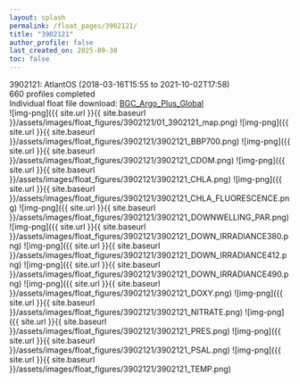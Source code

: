 ```yaml
---
layout: splash
permalink: /float_pages/3902121/
title: "3902121"
author_profile: false
last_created_on: 2025-09-30
toc: false
---
```

 
3902121: AtlantOS (2018-03-16T15:55 to 2021-10-02T17:58)\
660 profiles completed\
Individual float file download: [BGC_Argo_Plus_Global](https://ftp.soest.hawaii.edu/bgc_argo_plus/Individual_Floats/outliers_removed/3902121_Sprof_processed.nc)\
![img-png]({{ site.url }}{{ site.baseurl }}/assets/images/float_figures/3902121/01_3902121_map.png)
![img-png]({{ site.url }}{{ site.baseurl }}/assets/images/float_figures/3902121/3902121_BBP700.png)
![img-png]({{ site.url }}{{ site.baseurl }}/assets/images/float_figures/3902121/3902121_CDOM.png)
![img-png]({{ site.url }}{{ site.baseurl }}/assets/images/float_figures/3902121/3902121_CHLA.png)
![img-png]({{ site.url }}{{ site.baseurl }}/assets/images/float_figures/3902121/3902121_CHLA_FLUORESCENCE.png)
![img-png]({{ site.url }}{{ site.baseurl }}/assets/images/float_figures/3902121/3902121_DOWNWELLING_PAR.png)
![img-png]({{ site.url }}{{ site.baseurl }}/assets/images/float_figures/3902121/3902121_DOWN_IRRADIANCE380.png)
![img-png]({{ site.url }}{{ site.baseurl }}/assets/images/float_figures/3902121/3902121_DOWN_IRRADIANCE412.png)
![img-png]({{ site.url }}{{ site.baseurl }}/assets/images/float_figures/3902121/3902121_DOWN_IRRADIANCE490.png)
![img-png]({{ site.url }}{{ site.baseurl }}/assets/images/float_figures/3902121/3902121_DOXY.png)
![img-png]({{ site.url }}{{ site.baseurl }}/assets/images/float_figures/3902121/3902121_NITRATE.png)
![img-png]({{ site.url }}{{ site.baseurl }}/assets/images/float_figures/3902121/3902121_PRES.png)
![img-png]({{ site.url }}{{ site.baseurl }}/assets/images/float_figures/3902121/3902121_PSAL.png)
![img-png]({{ site.url }}{{ site.baseurl }}/assets/images/float_figures/3902121/3902121_TEMP.png)
